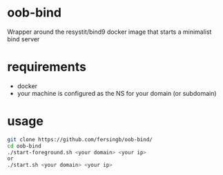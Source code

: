 # oob-bind
Wrapper around the resystit/bind9 docker image that starts a minimalist bind server

# requirements
- docker
- your machine is configured as the NS for your domain (or subdomain)

# usage
```bash
git clone https://github.com/fersingb/oob-bind/
cd oob-bind
./start-foreground.sh <your domain> <your ip>
or
./start.sh <your domain> <your ip>
```
